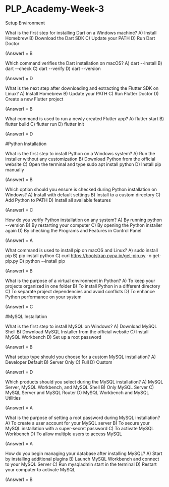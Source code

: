 # PLP_Academy-Week-3
Setup Environment 

What is the first step for installing Dart on a Windows machine?
A) Install Homebrew
B) Download the Dart SDK
C) Update your PATH
D) Run Dart Doctor

(Answer) = B

Which command verifies the Dart installation on macOS?
A) dart --install
B) dart --check
C) dart --verify
D) dart --version

(Answer) = D

What is the next step after downloading and extracting the Flutter SDK on Linux?
A) Install Homebrew
B) Update your PATH
C) Run Flutter Doctor
D) Create a new Flutter project

(Answer) = B

What command is used to run a newly created Flutter app?
A) flutter start
B) flutter build
C) flutter run
D) flutter init

(Answer) = D

#Python Installation

What is the first step to install Python on a Windows system?
A) Run the installer without any customization
B) Download Python from the official website
C) Open the terminal and type sudo apt install python
D) Install pip manually

(Answer) = B

Which option should you ensure is checked during Python installation on Windows?
A) Install with default settings
B) Install to a custom directory
C) Add Python to PATH
D) Install all available features

(Answer) = C

How do you verify Python installation on any system?
A) By running python --version
B) By restarting your computer
C) By opening the Python installer again
D) By checking the Programs and Features in Control Panel

(Answer) = A

What command is used to install pip on macOS and Linux?
A) sudo install pip
B) pip install python
C) curl https://bootstrap.pypa.io/get-pip.py -o get-pip.py
D) python --install pip

(Answer) = B

What is the purpose of a virtual environment in Python?
A) To keep your projects organized in one folder
B) To install Python in a different directory
C) To separate project dependencies and avoid conflicts
D) To enhance Python performance on your system

(Answer) = C

#MySQL Installation

What is the first step to install MySQL on Windows?
A) Download MySQL Shell
B) Download MySQL Installer from the official website
C) Install MySQL Workbench
D) Set up a root password

(Answer) = B

What setup type should you choose for a custom MySQL installation?
A) Developer Default
B) Server Only
C) Full
D) Custom

(Answer) = D

Which products should you select during the MySQL installation?
A) MySQL Server, MySQL Workbench, and MySQL Shell
B) Only MySQL Server
C) MySQL Server and MySQL Router
D) MySQL Workbench and MySQL Utilities

(Answer) = A

What is the purpose of setting a root password during MySQL installation?
A) To create a user account for your MySQL server
B) To secure your MySQL installation with a super-secret password
C) To activate MySQL Workbench
D) To allow multiple users to access MySQL

(Answer) = A

How do you begin managing your database after installing MySQL?
A) Start by installing additional plugins
B) Launch MySQL Workbench and connect to your MySQL Server
C) Run mysqladmin start in the terminal
D) Restart your computer to activate MySQL

(Answer) = B
